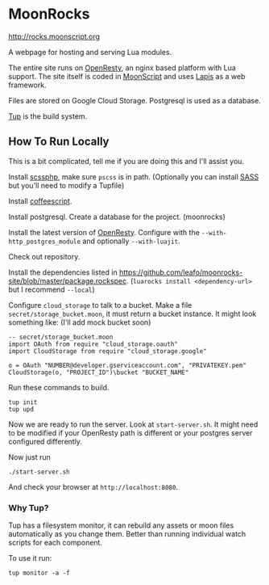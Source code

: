 # MoonRocks

<http://rocks.moonscript.org>

A webpage for hosting and serving Lua modules.

The entire site runs on [OpenResty][1], an nginx based platform with Lua
support. The site itself is coded in [MoonScript][2] and uses [Lapis][3] as a
web framework.

Files are stored on Google Cloud Storage. Postgresql is used as a database.

[Tup][4] is the build system.

## How To Run Locally

This is a bit complicated, tell me if you are doing this and I'll assist you.

Install [scssphp](https://github.com/leafo/scssphp), make sure `pscss` is in
path. (Optionally you can install [SASS](http://sass-lang.com/) but you'll need
to modify a Tupfile)

Install [coffeescript](http://coffeescript.org/#installation).

Install postgresql. Create a database for the project. (moonrocks)

Install the latest version of [OpenResty][1]. Configure with the
`--with-http_postgres_module` and optionally `--with-luajit`.

Check out repository.

Install the dependencies listed in
<https://github.com/leafo/moonrocks-site/blob/master/package.rockspec>.
(`luarocks install <dependency-url>` but I recommend `--local`)

Configure `cloud_storage` to talk to a bucket. Make a file
`secret/storage_bucket.moon`, it must return a bucket instance. It might look
something like: (I'll add mock bucket soon)

```moonscript
-- secret/storage_bucket.moon
import OAuth from require "cloud_storage.oauth"
import CloudStorage from require "cloud_storage.google"

o = OAuth "NUMBER@developer.gserviceaccount.com", "PRIVATEKEY.pem"
CloudStorage(o, "PROJECT_ID")\bucket "BUCKET_NAME"
```

Run these commands to build.

    tup init
    tup upd

Now we are ready to run the server. Look at `start-server.sh`. It might need to
be modified if your OpenResty path is different or your postgres server
configured differently.

Now just run

    ./start-server.sh

And check your browser at `http://localhost:8080`.

### Why Tup?

Tup has a filesystem monitor, it can rebuild any assets or moon files
automatically as you change them. Better than running individual watch scripts
for each component.

To use it run:

    tup monitor -a -f


  [1]: http://openresty.org/
  [2]: http://moonscript.org/
  [3]: https://github.com/leafo/lapis
  [4]: http://gittup.org/tup/




